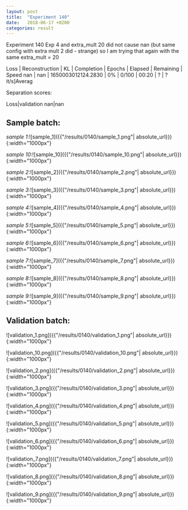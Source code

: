 ```yaml
---
layout: post
title:  "Experiment 140"
date:   2018-06-17 +0200
categories: result
---
```

Experiment 140
Exp 4 and extra_mult 20 did not cause nan (but same config with extra mult 2 did - strange) so I am trying that again with the same extra_mult = 20

Loss | Reconstruction | KL | Completion | Epochs | Elapsed | Remaining | Speed
nan | nan | 1650003012124.2830 | 0% | 0/100 | 00:20 | ? | ?it/s]Averag

Separation scores:

Loss|validation
nan|nan

## **Sample batch**:

_sample 1_:![sample_1]({{"/results/0140/sample_1.png"| absolute_url}}){:width="1000px"}

_sample 10_:![sample_10]({{"/results/0140/sample_10.png"| absolute_url}}){:width="1000px"}

_sample 2_:![sample_2]({{"/results/0140/sample_2.png"| absolute_url}}){:width="1000px"}

_sample 3_:![sample_3]({{"/results/0140/sample_3.png"| absolute_url}}){:width="1000px"}

_sample 4_:![sample_4]({{"/results/0140/sample_4.png"| absolute_url}}){:width="1000px"}

_sample 5_:![sample_5]({{"/results/0140/sample_5.png"| absolute_url}}){:width="1000px"}

_sample 6_:![sample_6]({{"/results/0140/sample_6.png"| absolute_url}}){:width="1000px"}

_sample 7_:![sample_7]({{"/results/0140/sample_7.png"| absolute_url}}){:width="1000px"}

_sample 8_:![sample_8]({{"/results/0140/sample_8.png"| absolute_url}}){:width="1000px"}

_sample 9_:![sample_9]({{"/results/0140/sample_9.png"| absolute_url}}){:width="1000px"}

## **Validation batch**:

![validation_1.png]({{"/results/0140/validation_1.png"| absolute_url}}){:width="1000px"}

![validation_10.png]({{"/results/0140/validation_10.png"| absolute_url}}){:width="1000px"}

![validation_2.png]({{"/results/0140/validation_2.png"| absolute_url}}){:width="1000px"}

![validation_3.png]({{"/results/0140/validation_3.png"| absolute_url}}){:width="1000px"}

![validation_4.png]({{"/results/0140/validation_4.png"| absolute_url}}){:width="1000px"}

![validation_5.png]({{"/results/0140/validation_5.png"| absolute_url}}){:width="1000px"}

![validation_6.png]({{"/results/0140/validation_6.png"| absolute_url}}){:width="1000px"}

![validation_7.png]({{"/results/0140/validation_7.png"| absolute_url}}){:width="1000px"}

![validation_8.png]({{"/results/0140/validation_8.png"| absolute_url}}){:width="1000px"}

![validation_9.png]({{"/results/0140/validation_9.png"| absolute_url}}){:width="1000px"}
